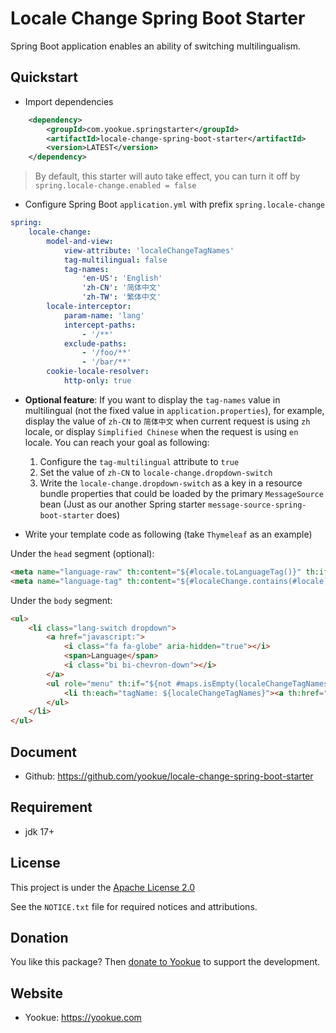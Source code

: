 # Locale Change Spring Boot Starter

Spring Boot application enables an ability of switching multilingualism.

## Quickstart

- Import dependencies

```xml
    <dependency>
        <groupId>com.yookue.springstarter</groupId>
        <artifactId>locale-change-spring-boot-starter</artifactId>
        <version>LATEST</version>
    </dependency>
```

> By default, this starter will auto take effect, you can turn it off by `spring.locale-change.enabled = false`

- Configure Spring Boot `application.yml` with prefix `spring.locale-change`

```yml
spring:
    locale-change:
        model-and-view:
            view-attribute: 'localeChangeTagNames'
            tag-multilingual: false
            tag-names:
                'en-US': 'English'
                'zh-CN': '简体中文'
                'zh-TW': '繁体中文'
        locale-interceptor:
            param-name: 'lang'
            intercept-paths:
                - '/**'
            exclude-paths:
                - '/foo/**'
                - '/bar/**'
        cookie-locale-resolver:
            http-only: true
```

- **Optional feature**: If you want to display the `tag-names` value in multilingual (not the fixed value in `application.properties`), for example, display the value of `zh-CN` to `简体中文` when current request is using `zh` locale, or display `Simplified Chinese` when the request is using `en` locale. You can reach your goal as following:
  1. Configure the `tag-multilingual` attribute to `true`
  2. Set the value of `zh-CN` to `locale-change.dropdown-switch`
  3. Write the `locale-change.dropdown-switch` as a key in a resource bundle properties that could be loaded by the primary `MessageSource` bean (Just as our another Spring starter `message-source-spring-boot-starter` does)

- Write your template code as following (take `Thymeleaf` as an example)

Under the `head` segment (optional):

```html
<meta name="language-raw" th:content="${#locale.toLanguageTag()}" th:if="${not #localeChange.contains(#locale)}"/>
<meta name="language-tag" th:content="${#localeChange.contains(#locale) ? #locale.toLanguageTag() : 'en-US'}"/>
```

Under the `body` segment:

```html
<ul>
    <li class="lang-switch dropdown">
        <a href="javascript:">
            <i class="fa fa-globe" aria-hidden="true"></i>
            <span>Language</span>
            <i class="bi bi-chevron-down"></i>
        </a>
        <ul role="menu" th:if="${not #maps.isEmpty(localeChangeTagNames)}">
            <li th:each="tagName: ${localeChangeTagNames}"><a th:href="${'?lang=' + tagName.key}"><span th:text="${tagName.value}">Placeholder</span></a></li>
        </ul>
    </li>
</ul>
```

## Document

- Github: https://github.com/yookue/locale-change-spring-boot-starter

## Requirement

- jdk 17+

## License

This project is under the [Apache License 2.0](https://www.apache.org/licenses/LICENSE-2.0)

See the `NOTICE.txt` file for required notices and attributions.

## Donation

You like this package? Then [donate to Yookue](https://yookue.com/public/donate) to support the development.

## Website

- Yookue: https://yookue.com
